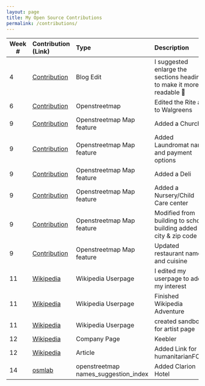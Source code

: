 ```yaml
---
layout: page
title: My Open Source Contributions
permalink: /contributions/
---
```


<!--
Type of the contribution should be "Wikipedia edit", "OpenStreet Map feature", "Project Documentation", "Project Code", "Blog Edit", etc.

The description should include a brief summary of what you did.

Replace the first row below with your contribution.

-->





| Week #       | Contribution (Link)  | Type  | Description |
|---|:---|:---|:---|
|  4  |[Contribution](https://github.com/hunter-college-ossd-fall-2019/jxuan101-weekly/issues/1)|  Blog Edit   |  I suggested enlarge the sections headings to make it more  readable :tada: |
|  6   |   [Contribution](https://www.openstreetmap.org/changeset/75330771)  | Openstreetmap    | Edited the Rite aid to Walgreens |
| 9  | [Contribution](https://www.openstreetmap.org/changeset/76311360)| Openstreetmap Map feature | Added a Church |
| 9  | [Contribution](https://www.openstreetmap.org/changeset/76311770) |Openstreetmap Map feature | Added Laundromat name and payment options|
| 9  |[Contribution](https://www.openstreetmap.org/changeset/76312183)  |Openstreetmap Map feature | Added a Deli |
| 9  |[Contribution](https://www.openstreetmap.org/changeset/76312410) | Openstreetmap Map feature | Added a Nursery/Child Care center|
| 9  |[Contribution](https://www.openstreetmap.org/changeset/76312578) | Openstreetmap Map feature | Modified from building to school building added city & zip code|
| 9  |[Contribution](https://www.openstreetmap.org/changeset/76312761) | Openstreetmap Map feature | Updated restaurant name and cuisine|
| 11 | [Wikipedia](https://en.wikipedia.org/wiki/User:BillyPad)|Wikipedia Userpage |I edited my userpage to add my interest |
| 11 |[Wikipedia](https://en.wikipedia.org/wiki/Special:Contributions/BillyPad)| Wikipedia Userpage |Finished Wikipedia Adventure |
| 11 |[Wikipedia](https://en.wikipedia.org/w/index.php?title=User:BillyPad/sandbox&oldid=926181274)| Wikipedia Userpage | created sandbox for artist page |
| 12 |[Wikipedia](https://en.wikipedia.org/w/index.php?title=Keebler_Company&action=history) |Company Page |Keebler|
| 12 |[Wikipedia](https://en.wikipedia.org/wiki/Free_and_open-source_software)| Article | Added Link for  humanitarianFOSS|
| 14 |[osmlab](https://github.com/osmlab/name-suggestion-index/issues/3366) | openstreetmap names_suggestion_index | Added Clarion Hotel|

